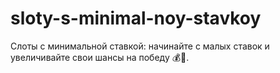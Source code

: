 # sloty-s-minimal-noy-stavkoy
Слоты с минимальной ставкой: начинайте с малых ставок и увеличивайте свои шансы на победу 💰🎰.
